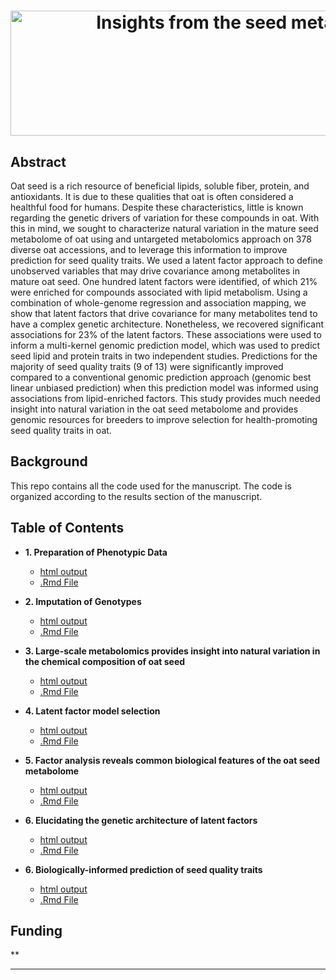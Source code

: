 <h1 align="center">
  <img alt=" Insights from the seed metabolome improve genomic prediction for seed quality traits in oat (Avena sativa)" width = "1711.846" height = "200" src = Title.svg>
</h1>


## Abstract
Oat seed is a rich resource of beneficial lipids, soluble fiber, protein, and antioxidants. It is due to these qualities that oat is often considered a healthful food for humans. Despite these characteristics, little is known regarding the genetic drivers of variation for these compounds in oat. With this in mind, we sought to characterize natural variation in the mature seed metabolome of oat using and untargeted metabolomics approach on 378 diverse oat accessions, and to leverage this information to improve prediction for seed quality traits. We used a latent factor approach to define unobserved variables that may drive covariance among metabolites in mature oat seed. One hundred latent factors were identified, of which 21\% were enriched for compounds associated with lipid metabolism. Using a combination of whole-genome regression and association mapping, we show that latent factors that drive covariance for many metabolites tend to have a complex genetic architecture. Nonetheless, we recovered significant associations for 23\% of the latent factors. These associations were used to inform a multi-kernel genomic prediction model, which was used to predict seed lipid and protein traits in two independent studies. Predictions for the majority of seed quality traits (9 of 13) were significantly improved compared to a conventional genomic prediction approach (genomic best linear unbiased prediction) when this prediction model was informed using associations from lipid-enriched factors. This study provides much needed insight into natural variation in the oat seed metabolome and provides genomic resources for breeders to improve selection for health-promoting seed quality traits in oat.

## Background
This repo contains all the code used for the manuscript. The code is organized according to the results section of the manuscript.

## Table of Contents 
* **1. Preparation of Phenotypic Data**
  - [html output](https://htmlpreview.github.io/?https://github.com/malachycampbell/OatLatentFactor/blob/master/markdownFiles/Section1.html)
  - [.Rmd File](https://htmlpreview.github.io/?)
  
* **2. Imputation of Genotypes**
  - [html output](https://htmlpreview.github.io/?https://github.com/malachycampbell/OatLatentFactor/blob/master/markdownFiles/Section1.html)
  - [.Rmd File](https://htmlpreview.github.io/?)
  
* **3. Large-scale metabolomics provides insight into natural variation in the chemical composition of oat seed**
  - [html output](https://htmlpreview.github.io/?https://github.com/malachycampbell/OatLatentFactor/blob/master/markdownFiles/Section3.html)
  - [.Rmd File](https://htmlpreview.github.io/?)
  
* **4. Latent factor model selection**
  - [html output](https://htmlpreview.github.io/?https://github.com/malachycampbell/OatLatentFactor/blob/master/markdownFiles/Section4.html)
  - [.Rmd File](https://htmlpreview.github.io/?)
 
* **5. Factor analysis reveals common biological features of the oat seed metabolome**
  - [html output](https://htmlpreview.github.io/?)
  - [.Rmd File]()
  
* **6. Elucidating the genetic architecture of latent factors**
  - [html output](https://htmlpreview.github.io/?)
  - [.Rmd File]()
  
* **6. Biologically-informed prediction of seed quality traits**
  - [html output](https://htmlpreview.github.io/?)
  - [.Rmd File]()
  
 ## Funding
**

---


